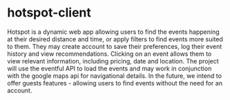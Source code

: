 # hotspot-client
Hotspot is a dynamic web app allowing users to find the events happening at their desired distance and time, or apply filters to find events more suited to them. They may create account to save their preferences, log their event history and view recommendations. Clicking on an event allows them to view relevant information, including pricing, date and location. The project will use the eventful API to load the events and may work in conjunction with the google maps api for navigational details. In the future, we intend to offer guests features - allowing users to find events without the need for an account. 
